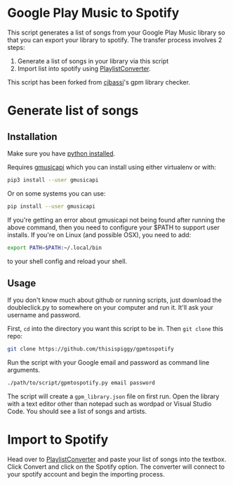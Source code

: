 # Google Play Music to Spotify

This script generates a list of songs from your Google Play Music library so that you can export your library to spotify. The transfer process involves 2 steps:

1. Generate a list of songs in your library via this script
2. Import list into spotify using [PlaylistConverter](http://www.playlist-converter.net/#/).

This script has been forked from [cjbassi](https://github.com/cjbassi/gpm-library-checker)'s gpm library checker.

# Generate list of songs

## Installation

Make sure you have [python installed](https://realpython.com/installing-python/).

Requires [gmusicapi](https://github.com/simon-weber/gmusicapi) which you can install using either virtualenv or with:

```sh
pip3 install --user gmusicapi
```

Or on some systems you can use:
```sh
pip install --user gmusicapi
```

If you're getting an error about gmusicapi not being found after running the above command, then you need to configure your $PATH to support user installs. If you're on Linux (and possible OSX), you need to add:

```sh
export PATH=$PATH:~/.local/bin
```

to your shell config and reload your shell.

## Usage

If you don't know much about github or running scripts, just download the doubleclick.py to somewhere on your computer and run it. It'll ask your username and password. 

First, `cd` into the directory you want this script to be in. Then `git clone` this repo:

```sh
git clone https://github.com/thisispiggy/gpmtospotify
```

Run the script with your Google email and password as command line arguments.

```sh
./path/to/script/gpmtospotify.py email password
```

The script will create a `gpm_library.json` file on first run. Open the library with a text editor other than notepad such as wordpad or Visual Studio Code. You should see a list of songs and artists.

# Import to Spotify

Head over to [PlaylistConverter](http://www.playlist-converter.net/#/) and paste your list of songs into the textbox. Click Convert and click on the Spotify option. The converter will connect to your spotify account and begin the importing process.